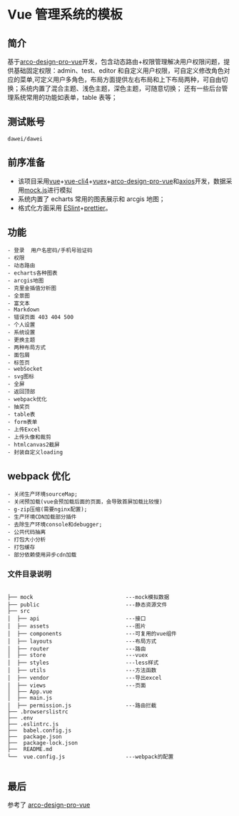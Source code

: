 # Vue 管理系统的模板

## 简介

基于[arco-design-pro-vue](https://vue-pro.arco.design/login)开发，包含动态路由+权限管理解决用户权限问题，提供基础固定权限：admin、test、editor 和自定义用户权限，可自定义修改角色对应的菜单,可定义用户多角色，布局方面提供左右布局和上下布局两种，可自由切换；系统内置了混合主题、浅色主题，深色主题，可随意切换；
还有一些后台管理系统常用的功能如表单，table 表等；

## 测试账号

```
dawei/dawei
```

## 前序准备

- 该项目采用[vue](https://github.com/vuejs/vue)+[vue-cli4](https://github.com/vuejs/vue-cli)+[vuex](https://github.com/vuejs/vuex)+[arco-design-pro-vue](https://vue-pro.arco.design/login)和[axios](https://github.com/axios/axios)开发，数据采用[mock.js](https://github.com/nuysoft/Mock)进行模拟
- 系统内置了 echarts 常用的图表展示和 arcgis 地图；
- 格式化方面采用 [ESlint](https://github.com/eslint/eslint)+[prettier](https://github.com/prettier/prettier)。

## 功能

```
- 登录  用户名密码/手机号验证码
- 权限
- 动态路由
- echarts各种图表
- arcgis地图
- 克里金插值分析图
- 全景图
- 富文本
- Markdown
- 错误页面 403 404 500
- 个人设置
- 系统设置
- 更换主题
- 两种布局方式
- 面包屑
- 标签页
- webSocket
- svg图标
- 全屏
- 返回顶部
- webpack优化
- 抽奖页
- table表
- form表单
- 上传Excel
- 上传头像和裁剪
- htmlcanvas2截屏
- 封装自定义loading
```

## webpack 优化

```
- 关闭生产环境sourceMap;
- 关闭预加载(vue会预加载后面的页面，会导致首屏加载比较慢)
- g-zip压缩(需要nginx配置);
- 生产环境CDN加载部分插件
- 去除生产环境console和debugger;
- 公共代码抽离
- 打包大小分析
- 打包缓存
- 部分依赖使用异步cdn加载

```

### 文件目录说明

```

├── mock                             ---mock模拟数据
├── public                           ---静态资源文件
├── src
│  ├── api                           ---接口
│  ├── assets                        ---图片
│  ├── components                    ---可复用的vue组件
│  ├── layouts                       ---布局方式
│  ├── router                        ---路由
│  ├── store                         ---vuex
│  ├── styles                        ---less样式
│  ├── utils                         ---方法函数
│  ├── vendor                        ---导出excel
│  ├── views                         ---页面
│  ├── App.vue
│  ├── main.js
│  ├── permission.js                 ---路由拦截
├── .browserslistrc
├── .env
├── .eslintrc.js
├──  babel.config.js
├──  package.json
├──  package-lock.json
├──  README.md
└──  vue.config.js                   ---webpack的配置


```

## 最后

参考了 [arco-design-pro-vue](https://vue-pro.arco.design/login)
